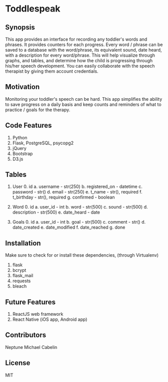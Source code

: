 # Toddlespeak

## Synopsis

This app provides an interface for recording any toddler's words and phrases. It provides counters for each progress. Every word / phrase can be saved to a database with the word/phrase, its equivalent sound, date heard, with a description for every word/phrase. This will help visualize through graphs, and tables, and determine how the child is progressing through his/her speech development. You can easily collaborate with the speech therapist by giving them account credentials.

## Motivation

Monitoring your toddler's speech can be hard. This app simplifies the ability to save progress on a daily basis and keep counts and reminders of what to practice / goals for the therapy.

## Code Features
1. Python
2. Flask, PostgreSQL, psycopg2
3. jQuery
4. Bootstrap
5. D3.js

## Tables
1. User
		0. id
		a. username - str(250)
		b. registered_on - datetime
		c. password - str()
		d. email - str(250)
		e. t_name - str(), required
		f. t_birthday - str(), required
		g. confirmed - boolean

2. Word
		0. id
		a. user_id - int
		b. word - str(500)
		c. sound - str(500)
		d. description - str(500)
		e. date_heard - date

3. Goals
		0. id
		a. user_id - int
		b. goal - str(500)
		c. comment - str()
		d. date_created
		e. date_modified
		f. date_reached
		g. done

## Installation
Make sure to check for or install these dependencies, (through Virtualenv)
1. flask
2. bcrypt
3. flask_mail
4. requests
5. bleach


## Future Features
1. ReactJS web framework
2. React Native (iOS app, Android app)

## Contributors

Neptune Michael Cabelin

## License

MIT